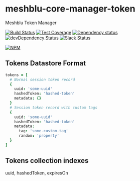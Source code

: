 # meshblu-core-manager-token
Meshblu Token Manager

[![Build Status](https://travis-ci.org/octoblu/meshblu-core-manager-token.svg?branch=master)](https://travis-ci.org/octoblu/meshblu-core-manager-token)
[![Test Coverage](https://codecov.io/gh/octoblu/meshblu-core-manager-token/branch/master/graph/badge.svg)](https://codecov.io/gh/octoblu/meshblu-core-manager-token)
[![Dependency status](http://img.shields.io/david/octoblu/meshblu-core-manager-token.svg?style=flat)](https://david-dm.org/octoblu/meshblu-core-manager-token)
[![devDependency Status](http://img.shields.io/david/dev/octoblu/meshblu-core-manager-token.svg?style=flat)](https://david-dm.org/octoblu/meshblu-core-manager-token#info=devDependencies)
[![Slack Status](http://community-slack.octoblu.com/badge.svg)](http://community-slack.octoblu.com)

[![NPM](https://nodei.co/npm/meshblu-core-manager-token.svg?style=flat)](https://npmjs.org/package/meshblu-core-manager-token)



## Tokens Datastore Format

```coffee
tokens = [
  # Normal session token record
  {
    uuid: 'some-uuid'
    hashedToken: 'hashed-token'
    metadata: {}
  }
  # Session token record with custom tags
  {
    uuid: 'some-uuid'
    hashedToken: 'hashed-token'
    metadata:
      tag: 'some-custom-tag'
      random: 'property'
  }
]
```


## Tokens collection indexes

uuid, hashedToken, expiresOn
